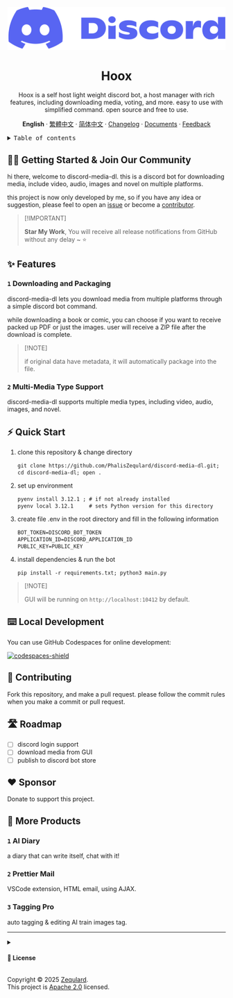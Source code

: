 <div align="center"><a name="readme-top"></a>

![discord-icon-with-text]

# Hoox 

Hoox is a self host light weight discord bot, a host manager with rich features, including downloading media, voting, and more.
easy to use with simplified command. open source and free to use.

**English** · [繁體中文](./README.zh_TW.md) · [简体中文](./README.zh_CN.md) · [Changelog][changelog] · [Documents][github-wiki] · [Feedback][github-issues-link]

</div>

<details>
<summary><kbd>Table of contents</kbd></summary>

#### TOC

- [👋🏻 Getting Started & Join Our Community](#-getting-started--join-our-community)
- [✨ Features](#-features)
    - [`1` Downloading and Packaging](#1-downloading-and-packaging)
    - [`2` Multi-Media Type Support](#2-multi-media-type-support)
- [⚡️ Quick Start](#️-quick-start)
- [⌨️ Local Development](#️-local-development)
- [🤝 Contributing](#-contributing)
- [🛣 Roadmap](#-roadmap)
- [❤️ Sponsor](#️-sponsor)
- [🔗 More Products](#-more-products)
    - [`1` AI Diary](#1-ai-diary)
    - [`2` Prettier Mail](#2-prettier-mail)
    - [`3` Tagging Pro](#3-tagging-pro)  

####

<br/>

</details>

## 👋🏻 Getting Started & Join Our Community

hi there, welcome to discord-media-dl. this is a discord bot for downloading media, include video, audio, images and novel on multiple platforms.  

this project is now only developed by me, so if you have any idea or suggestion, please feel to open an [issue][github-issues-link] or become a [contributor](#-contributing).

> \[!IMPORTANT]
>
> **Star My Work**, You will receive all release notifications from GitHub without any delay \~ ⭐️

## ✨ Features

### `1` Downloading and Packaging

discord-media-dl lets you download media from multiple platforms through a simple discord bot command. 

while downloading a book or comic, you can choose if you want to receive packed up PDF or just the images. user will receive a ZIP file after the download is complete.

> \[!NOTE]
>
> if original data have metadata, it will automatically package into the file. 

### `2` Multi-Media Type Support

discord-media-dl supports multiple media types, including video, audio, images, and novel.


## ⚡️ Quick Start

1. clone this repository & change directory

    ``` shell
    git clone https://github.com/PhalisZequlard/discord-media-dl.git; 
    cd discord-media-dl; open .
    ```

1. set up environment

    ``` shell
    pyenv install 3.12.1 ; # if not already installed
    pyenv local 3.12.1     # sets Python version for this directory
    ```

1. create file .env in the root directory and fill in the following information

    ``` .env
    BOT_TOKEN=DISCORD_BOT_TOKEN
    APPLICATION_ID=DISCORD_APPLICATION_ID
    PUBLIC_KEY=PUBLIC_KEY
    ```

1. install dependencies & run the bot

    ``` shell
    pip install -r requirements.txt; python3 main.py
    ```

> \[!NOTE]
>
> GUI will be running on `http://localhost:10412` by default.


## ⌨️ Local Development

You can use GitHub Codespaces for online development:

[![codespaces-shield]][codespaces-link]

## 🤝 Contributing

Fork this repository, and make a pull request. please follow the commit rules when you make a commit or pull request.

## 🛣 Roadmap

- [ ] discord login support
- [ ] download media from GUI
- [ ] publish to discord bot store

## ❤️ Sponsor

Donate to support this project.  

## 🔗 More Products

### `1` AI Diary  

a diary that can write itself, chat with it!  

### `2` Prettier Mail  

VSCode extension, HTML email, using AJAX.  

### `3` Tagging Pro  

auto tagging & editing AI train images tag.  

---

<details><summary><h4>📝 License</h4></summary>

[Apache 2.0](./LICENSE) licensed.  
copyright © 2025 Phalis Zequlard

</details>

Copyright © 2025 [Zequlard][profile-link]. <br />
This project is [Apache 2.0](./LICENSE) licensed.

<!-- link group -->

[discord-icon]: media/discord-icon.svg
[discord-icon-with-text]: media/discord-icon-with-text.svg
[changelog]: https://github.com/PhalisZequlard/discord-media-dl/releases
[github-wiki]: https://github.com/PhalisZequlard/discord-media-dl/wiki
[github-issues-link]: https://github.com/PhalisZequlard/discord-media-dl/issues
[profile-link]: https://github.com/PhalisZequlard
[codespaces-link]: https://codespaces.new/PhalisZequlard/discord-media-dl
[codespaces-shield]: https://github.com/codespaces/badge.svg